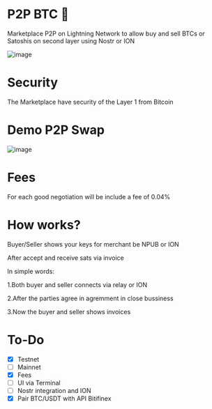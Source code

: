 # P2P BTC 🔑
Marketplace P2P on Lightning Network to allow buy and sell BTCs or Satoshis on second layer using Nostr or ION

![image](https://user-images.githubusercontent.com/83122757/208185368-8b25d762-3b7c-4ea9-a768-d122d8a37e7b.png)

# Security

The Marketplace have security of the Layer 1 from Bitcoin

# Demo P2P Swap

![image](https://user-images.githubusercontent.com/83122757/228357133-dd0f70b5-45bd-4764-847f-d888f6e15d40.png)


# Fees

For each good negotiation will be include  a fee of 0.04%

# How works? 

Buyer/Seller shows your keys for merchant be NPUB or ION

After accept and receive sats via invoice

In simple words:

1.Both buyer and seller connects via relay or ION

2.After the parties agree in agremment in close bussiness

3.Now the buyer and seller shows invoices

# To-Do

- [X] Testnet
- [ ] Mainnet
- [X] Fees
- [ ] UI via Terminal
- [ ] Nostr integration and  ION
- [X] Pair BTC/USDT with API Bitifinex

